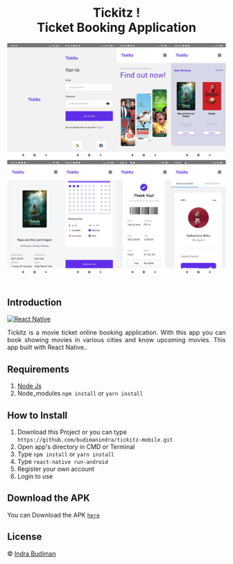 <h1 align='center'>Tickitz !<br>Ticket Booking Application</h1>

![alt text](https://github.com/budimanindra/tickitz-mobile/blob/main/sstickitz1.png?raw=true)
![alt text](https://github.com/budimanindra/tickitz-mobile/blob/main/sstickitz2.png?raw=true)
<br>
<br>

## Introduction

[![React Native](https://img.shields.io/badge/react%20native-v0.64.0-blue)](https://facebook.github.io/react-native/)

<p align='justify'>Tickitz is a movie ticket online booking application. With this app you can book showing movies in various cities and know upcoming movies. This app built with React Native..</p>

## Requirements

1. <a href="https://nodejs.org/en/download/">Node Js</a>
2. Node_modules `npm install` or `yarn install`

## How to Install

1. Download this Project or you can type `https://github.com/budimanindra/tickitz-mobile.git`
2. Open app's directory in CMD or Terminal
3. Type `npm install` or `yarn install`
4. Type `react-native run-android`
5. Register your own account
6. Login to use

## Download the APK

You can Download the APK [`here`](http://bit.ly/tickitz)

## License

© [Indra Budiman](https://github.com/budimanindra/ ' Indra Budiman')
